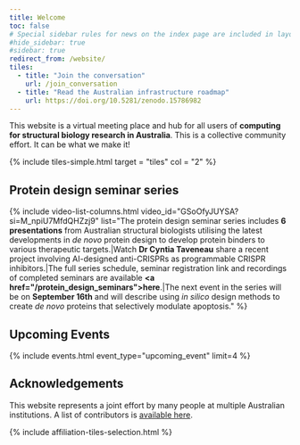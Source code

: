 ```yaml
---
title: Welcome
toc: false
# Special sidebar rules for news on the index page are included in layouts/default.html, as in https://github.com/workflowhub-eu/about/blob/596b18d7ab1055ee1e53bc98a3bd120a06518e06/_layouts/default.html
#hide_sidebar: true
#sidebar: true
redirect_from: /website/
tiles:
  - title: "Join the conversation"
    url: /join_conversation
  - title: "Read the Australian infrastructure roadmap"
    url: https://doi.org/10.5281/zenodo.15786982
---
```



This website is a virtual meeting place and hub for all users of **computing for structural biology research in Australia**. This is a collective community effort. It can be what we make it!

{% include tiles-simple.html target = "tiles" col = "2" %}

## Protein design seminar series

{% include video-list-columns.html 
   video_id="GSoOfyJUYSA?si=M_npiU7MfdQHZzj9" 
   list="The protein design seminar series includes <b>6 presentations</b> from Australian structural biologists utilising the latest developments in <i>de novo</i> protein design to develop protein binders to various therapeutic targets.|Watch <b>Dr Cyntia Taveneau</b> share a recent project involving AI-designed anti-CRISPRs as programmable CRISPR inhibitors.|The full series schedule, seminar registration link and recordings of completed seminars are available <b><a href=\"/protein_design_seminars\">here</a></b>.|The next event in the series will be on <b>September 16th</b> and will describe using <i>in silico</i> design methods to create <i>de novo</i> proteins that selectively modulate apoptosis." %}

## Upcoming Events

{% include events.html event_type="upcoming_event" limit=4 %}


## Acknowledgements

This website represents a joint effort by many people at multiple Australian institutions. 
A list of contributors is [available here](contributors).

{% include affiliation-tiles-selection.html %}
